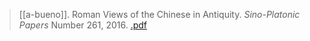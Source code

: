 > [[a-bueno]]. Roman Views of the Chinese in Antiquity. *Sino-Platonic Papers* Number 261, 2016. [.pdf](a-bueno2016.pdf)